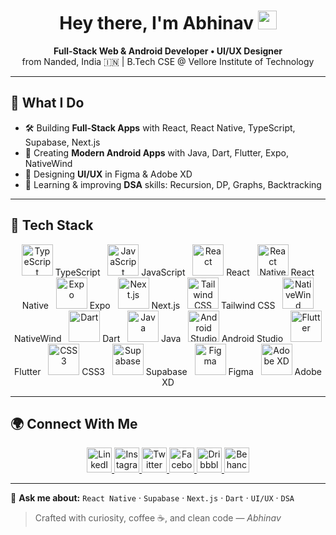 <h1 align="center">
  Hey there, I'm Abhinav <img src="https://raw.githubusercontent.com/MartinHeinz/MartinHeinz/master/wave.gif" width="30px">
</h1>
<p align="center">
  <b>Full-Stack Web & Android Developer • UI/UX Designer</b><br />
  from Nanded, India 🇮🇳 | B.Tech CSE @ Vellore Institute of Technology
</p>

---

## 🚀 What I Do
- 🛠️ Building **Full-Stack Apps** with React, React Native, TypeScript, Supabase, Next.js  
- 📱 Creating **Modern Android Apps** with Java, Dart, Flutter, Expo, NativeWind  
- 🎨 Designing **UI/UX** in Figma & Adobe XD  
- 🧠 Learning & improving **DSA** skills: Recursion, DP, Graphs, Backtracking  

---

## 🧰 Tech Stack

<p align="center">
  <img src="https://skillicons.dev/icons?i=ts" width="50" title="TypeScript" /> TypeScript &nbsp;
  <img src="https://skillicons.dev/icons?i=js" width="50" title="JavaScript" /> JavaScript &nbsp;
  <img src="https://skillicons.dev/icons?i=react" width="50" title="React" /> React &nbsp;
  <img src="https://skillicons.dev/icons?i=reactnative" width="50" title="React Native" /> React Native &nbsp;
  <img src="https://skillicons.dev/icons?i=expo" width="50" title="Expo" /> Expo &nbsp;
  <img src="https://skillicons.dev/icons?i=nextjs" width="50" title="Next.js" /> Next.js &nbsp;
  <img src="https://skillicons.dev/icons?i=tailwind" width="50" title="Tailwind CSS" /> Tailwind CSS &nbsp;
  <img src="https://img.icons8.com/color/48/nativewind.png" width="50" title="NativeWind" /> NativeWind &nbsp;
  <img src="https://skillicons.dev/icons?i=dart" width="50" title="Dart" /> Dart &nbsp;
  <img src="https://skillicons.dev/icons?i=java" width="50" title="Java" /> Java &nbsp;
  <img src="https://skillicons.dev/icons?i=androidstudio" width="50" title="Android Studio" /> Android Studio &nbsp;
  <img src="https://skillicons.dev/icons?i=flutter" width="50" title="Flutter" /> Flutter &nbsp;
  <img src="https://skillicons.dev/icons?i=css" width="50" title="CSS3" /> CSS3 &nbsp;
  <img src="https://skillicons.dev/icons?i=supabase" width="50" title="Supabase" /> Supabase &nbsp;
  <img src="https://skillicons.dev/icons?i=figma" width="50" title="Figma" /> Figma &nbsp;
  <img src="https://upload.wikimedia.org/wikipedia/commons/c/c2/Adobe_XD_CC_icon.svg" width="50" title="Adobe XD" /> Adobe XD
</p>

---

## 🌍 Connect With Me

<p align="center">
  <a href="https://www.linkedin.com/in/abhinav28birajdar" target="_blank">
    <img src="https://cdn-icons-png.flaticon.com/512/174/174857.png" width="40" title="LinkedIn" />
  </a>
  <a href="https://www.instagram.com/abhinav28birajdar" target="_blank">
    <img src="https://cdn-icons-png.flaticon.com/512/2111/2111463.png" width="40" title="Instagram" />
  </a>
  <a href="https://twitter.com/abhi28birajdar" target="_blank">
    <img src="https://cdn-icons-png.flaticon.com/512/733/733579.png" width="40" title="Twitter" />
  </a>
  <a href="https://www.facebook.com/abhinav28birajdar" target="_blank">
    <img src="https://cdn-icons-png.flaticon.com/512/733/733547.png" width="40" title="Facebook" />
  </a>
  <a href="https://dribbble.com/" target="_blank">
    <img src="https://cdn-icons-png.flaticon.com/512/2111/2111402.png" width="40" title="Dribbble" />
  </a>
  <a href="https://www.behance.net/" target="_blank">
    <img src="https://cdn-icons-png.flaticon.com/512/2111/2111429.png" width="40" title="Behance" />
  </a>
</p>

---

💬 **Ask me about:** `React Native` · `Supabase` · `Next.js` · `Dart` · `UI/UX` · `DSA`  
> Crafted with curiosity, coffee ☕, and clean code — *Abhinav*
